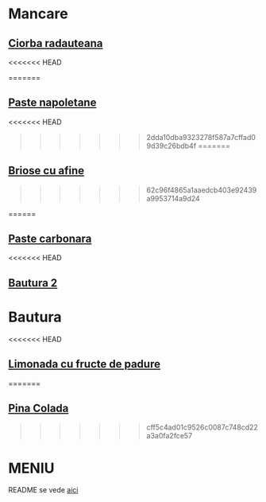 # Mancare


## [Ciorba radauteana](./mancare/ciorba_radauteana.md)
<<<<<<< HEAD

=======
## [Paste napoletane](./mancare/Paste_napoletane.md)
<<<<<<< HEAD
>>>>>>> 2dda10dba9323278f587a7cffad09d39c26bdb4f
=======
## [Briose cu afine](mancare/Briose.md)
>>>>>>> 62c96f4865a1aaedcb403e92439a9953714a9d24

======
## [Paste carbonara](./mancare/Paste%20carbonara.md)
<<<<<<< HEAD

## [Bautura 2](./bautura/bautura2.md)

# Bautura
<<<<<<< HEAD

## [Limonada cu fructe de padure](../bautura/Limonada_cu_fructe_de_padure.md)
=======
## [Pina Colada](./bautura/bautura%201.md)
>>>>>>> cff5c4ad01c9526c0087c748cd22a3a0fa2fce57

# MENIU
 
README se vede [aici](./README.md)

